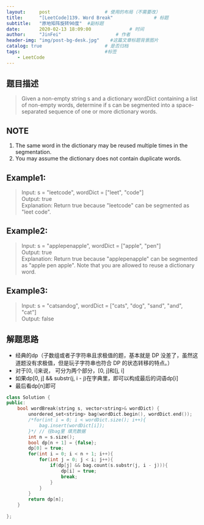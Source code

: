 ```yaml
---
layout:     post                    # 使用的布局（不需要改） 
title:      "[LeetCode]139. Word Break"               # 标题  
subtitle:   "原地矩阵旋转90度"  #副标题 
date:       2020-02-13 18:09:00              # 时间 
author:     "JinFei"                    # 作者 
header-img: "img/post-bg-desk.jpg"    #这篇文章标题背景图片 
catalog: true                       # 是否归档 
tags:                               #标签     
    - LeetCode 
---
```


## 题目描述
> Given a non-empty string s and a dictionary wordDict containing a list of non-empty words, determine if s can be segmented into a space-separated sequence of one or more dictionary words.

## NOTE
1. The same word in the dictionary may be reused multiple times in the segmentation.
2. You may assume the dictionary does not contain duplicate words.

## Example1:
 
> Input: s = "leetcode", wordDict = ["leet", "code"] <br>
Output: true <br>
Explanation: Return true because "leetcode" can be segmented as "leet code".

## Example2:
 
> Input: s = "applepenapple", wordDict = ["apple", "pen"] <br>
Output: true <br>
Explanation: Return true because "applepenapple" can be segmented as "apple pen apple".
             Note that you are allowed to reuse a dictionary word.

## Example3:
 
> Input: s = "catsandog", wordDict = ["cats", "dog", "sand", "and", "cat"] <br>
Output: false

## 解题思路
- 经典的dp（子数组或者子字符串且求极值的题，基本就是 DP 没差了，虽然这道题没有求极值，但是玩子字符串也符合 DP 的状态转移的特点。）
- 对于[0, i]来说， 可分为两个部分，[0, j]和[j, i]
- 如果dp[0, j] && substr(j, i - j)在字典里，即可以构成最后的词语dp[i]
- 最后看dp[n]即可

```C++
class Solution {
public:
    bool wordBreak(string s, vector<string>& wordDict) {
        unordered_set<string> bag(wordDict.begin(), wordDict.end());    // 还可以这样初始化
        /*for(int i = 0; i < wordDict.size(); i++){
            bag.insert(wordDict[i]);
        }*/ // 往bag里 填充数据
        int n = s.size();
        bool dp[n + 1] = {false};
        dp[0] = true;
        for(int i = 0; i < n + 1; i++){
            for(int j = 0; j < i; j++){
                if(dp[j] && bag.count(s.substr(j, i - j))){
                    dp[i] = true;
                    break;
                }
            }
        }
        return dp[n];
    }
                                          
};
```
